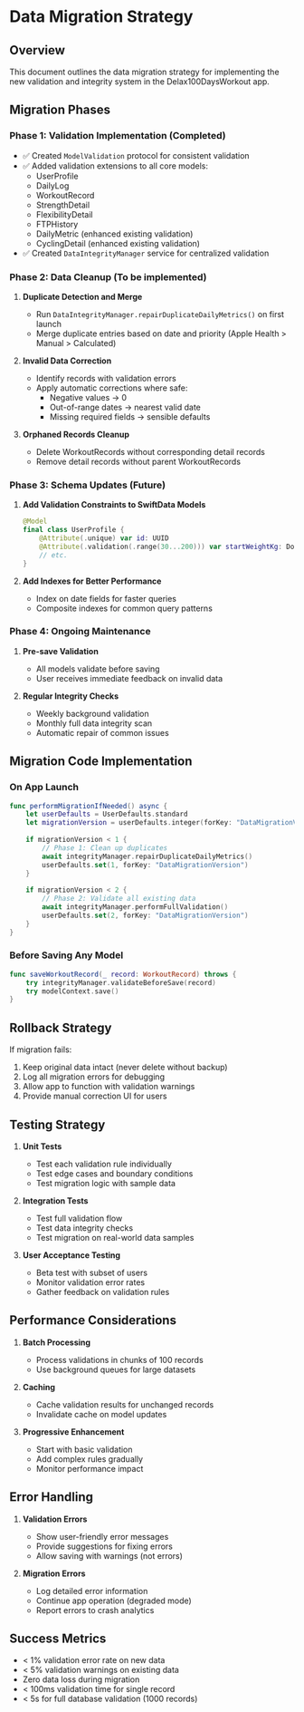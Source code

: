 # Data Migration Strategy

## Overview
This document outlines the data migration strategy for implementing the new validation and integrity system in the Delax100DaysWorkout app.

## Migration Phases

### Phase 1: Validation Implementation (Completed)
- ✅ Created `ModelValidation` protocol for consistent validation
- ✅ Added validation extensions to all core models:
  - UserProfile
  - DailyLog
  - WorkoutRecord
  - StrengthDetail
  - FlexibilityDetail
  - FTPHistory
  - DailyMetric (enhanced existing validation)
  - CyclingDetail (enhanced existing validation)
- ✅ Created `DataIntegrityManager` service for centralized validation

### Phase 2: Data Cleanup (To be implemented)
1. **Duplicate Detection and Merge**
   - Run `DataIntegrityManager.repairDuplicateDailyMetrics()` on first launch
   - Merge duplicate entries based on date and priority (Apple Health > Manual > Calculated)

2. **Invalid Data Correction**
   - Identify records with validation errors
   - Apply automatic corrections where safe:
     - Negative values → 0
     - Out-of-range dates → nearest valid date
     - Missing required fields → sensible defaults

3. **Orphaned Records Cleanup**
   - Delete WorkoutRecords without corresponding detail records
   - Remove detail records without parent WorkoutRecords

### Phase 3: Schema Updates (Future)
1. **Add Validation Constraints to SwiftData Models**
   ```swift
   @Model
   final class UserProfile {
       @Attribute(.unique) var id: UUID
       @Attribute(.validation(.range(30...200))) var startWeightKg: Double
       // etc.
   }
   ```

2. **Add Indexes for Better Performance**
   - Index on date fields for faster queries
   - Composite indexes for common query patterns

### Phase 4: Ongoing Maintenance
1. **Pre-save Validation**
   - All models validate before saving
   - User receives immediate feedback on invalid data

2. **Regular Integrity Checks**
   - Weekly background validation
   - Monthly full data integrity scan
   - Automatic repair of common issues

## Migration Code Implementation

### On App Launch
```swift
func performMigrationIfNeeded() async {
    let userDefaults = UserDefaults.standard
    let migrationVersion = userDefaults.integer(forKey: "DataMigrationVersion")
    
    if migrationVersion < 1 {
        // Phase 1: Clean up duplicates
        await integrityManager.repairDuplicateDailyMetrics()
        userDefaults.set(1, forKey: "DataMigrationVersion")
    }
    
    if migrationVersion < 2 {
        // Phase 2: Validate all existing data
        await integrityManager.performFullValidation()
        userDefaults.set(2, forKey: "DataMigrationVersion")
    }
}
```

### Before Saving Any Model
```swift
func saveWorkoutRecord(_ record: WorkoutRecord) throws {
    try integrityManager.validateBeforeSave(record)
    try modelContext.save()
}
```

## Rollback Strategy

If migration fails:
1. Keep original data intact (never delete without backup)
2. Log all migration errors for debugging
3. Allow app to function with validation warnings
4. Provide manual correction UI for users

## Testing Strategy

1. **Unit Tests**
   - Test each validation rule individually
   - Test edge cases and boundary conditions
   - Test migration logic with sample data

2. **Integration Tests**
   - Test full validation flow
   - Test data integrity checks
   - Test migration on real-world data samples

3. **User Acceptance Testing**
   - Beta test with subset of users
   - Monitor validation error rates
   - Gather feedback on validation rules

## Performance Considerations

1. **Batch Processing**
   - Process validations in chunks of 100 records
   - Use background queues for large datasets

2. **Caching**
   - Cache validation results for unchanged records
   - Invalidate cache on model updates

3. **Progressive Enhancement**
   - Start with basic validation
   - Add complex rules gradually
   - Monitor performance impact

## Error Handling

1. **Validation Errors**
   - Show user-friendly error messages
   - Provide suggestions for fixing errors
   - Allow saving with warnings (not errors)

2. **Migration Errors**
   - Log detailed error information
   - Continue app operation (degraded mode)
   - Report errors to crash analytics

## Success Metrics

- < 1% validation error rate on new data
- < 5% validation warnings on existing data
- Zero data loss during migration
- < 100ms validation time for single record
- < 5s for full database validation (1000 records)